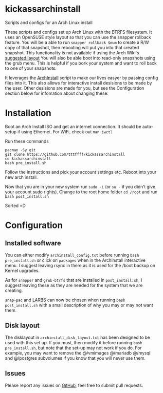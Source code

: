 # kickassarchinstall
Scripts and configs for an Arch Linux install

These scripts and configs set up Arch Linux with the BTRFS filesystem. It uses an OpenSUSE style layout so that you can use the snapper rollback feature.
You will be a able to run `snapper rollback $num` to create a R/W copy of that snapshot, then rebooting will put you into that created snapshot. This functionality is not available if using the Arch Wiki's [suggested layout](https://wiki.archlinux.org/title/Snapper#Suggested_filesystem_layout)
You will also be able boot into read-only snapshots using the grub menu. This is helpful if you bork your system and want to roll back to one of your snapshots.

It leverages the [ArchInstall](https://github.com/archlinux/archinstall/) script to make our lives easyer by passing config files into it. This also allows for interactive install desisions to be made by the user. Other desisions are made for you, but see the Configuration section below for infomation about changing these.

# Installation
Boot an Arch Install ISO and get an internet connection. It should be auto-setup if using Ethernet. For WiFi, check out `man iwctl`

Run these commands
```
pacman -Sy git
git clone https://github.com/tttffff/kickassarchinstall
cd kickassarchinstall
bash pre_install.sh
```

Follow the instructions and pick your account settings etc. Reboot into your new arch install.

Now that you are in your new system run `sudo -i` (or `su -` if you didn't give your account sudo rights). Change to the root home folder `cd /root` and run `bash post_install.sh`

Sorted =D
  
# Configuration

## Installed software

You can either modify `archinstall_config.txt` before running `bash pre_install.sh` or click on `packages` when in the ArchInstall interactive menu. I suggest leaving rsync in there as it is used for the /boot backup on Kernel upgrades.

As for `snapper` and `grub-btrfs` that are installed in `post_install.sh`, I suggest leaving these as they are needed for the system that we are creating.

`snap-pac` and [LARBS](https://larbs.xyz/) can now be chosen when running `bash post_install.sh` with a small description of why you may or may not want them.

## Disk layout

The disklayout in `archinstall_disk_layout.txt` has been designed to be used with this set up. If you must, then modify it before running `bash pre_install.sh`, but note that the set-up may not work if you do. For example, you may want to remove the @/vmimages @/mariadb @/mysql and @/postgres subvolumes if you know that you will never use them.

## Issues

Please report any issues on [GitHub](https://github.com/tttffff/kickassarchinstall/issues), feel free to submit pull requests.
